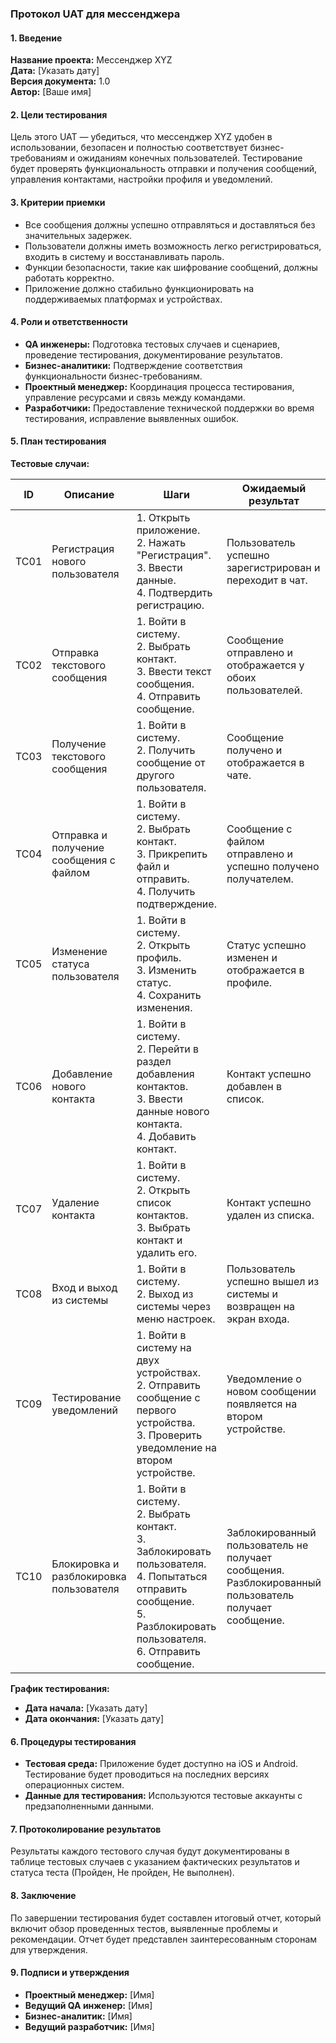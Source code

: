 ### Протокол UAT для мессенджера

#### 1. Введение
**Название проекта:** Мессенджер XYZ  
**Дата:** [Указать дату]  
**Версия документа:** 1.0  
**Автор:** [Ваше имя]  

#### 2. Цели тестирования
Цель этого UAT — убедиться, что мессенджер XYZ удобен в использовании, безопасен и полностью соответствует бизнес-требованиям и ожиданиям конечных пользователей. Тестирование будет проверять функциональность отправки и получения сообщений, управления контактами, настройки профиля и уведомлений.

#### 3. Критерии приемки
- Все сообщения должны успешно отправляться и доставляться без значительных задержек.
- Пользователи должны иметь возможность легко регистрироваться, входить в систему и восстанавливать пароль.
- Функции безопасности, такие как шифрование сообщений, должны работать корректно.
- Приложение должно стабильно функционировать на поддерживаемых платформах и устройствах.

#### 4. Роли и ответственности
- **QA инженеры:** Подготовка тестовых случаев и сценариев, проведение тестирования, документирование результатов.
- **Бизнес-аналитики:** Подтверждение соответствия функциональности бизнес-требованиям.
- **Проектный менеджер:** Координация процесса тестирования, управление ресурсами и связь между командами.
- **Разработчики:** Предоставление технической поддержки во время тестирования, исправление выявленных ошибок.

#### 5. План тестирования
**Тестовые случаи:**

| ID   | Описание                                 | Шаги                                                                                                      | Ожидаемый результат                                           | Фактический результат | Статус |
|------|------------------------------------------|-----------------------------------------------------------------------------------------------------------|--------------------------------------------------------------|-----------------------|--------|
| TC01 | Регистрация нового пользователя          | 1. Открыть приложение.<br>2. Нажать "Регистрация".<br>3. Ввести данные.<br>4. Подтвердить регистрацию.     | Пользователь успешно зарегистрирован и переходит в чат.       |                       |        |
| TC02 | Отправка текстового сообщения            | 1. Войти в систему.<br>2. Выбрать контакт.<br>3. Ввести текст сообщения.<br>4. Отправить сообщение.       | Сообщение отправлено и отображается у обоих пользователей.   |                       |        |
| TC03 | Получение текстового сообщения           | 1. Войти в систему.<br>2. Получить сообщение от другого пользователя.                                     | Сообщение получено и отображается в чате.                    |                       |        |
| TC04 | Отправка и получение сообщения с файлом  | 1. Войти в систему.<br>2. Выбрать контакт.<br>3. Прикрепить файл и отправить.<br>4. Получить подтверждение.| Сообщение с файлом отправлено и успешно получено получателем. |                       |        |
| TC05 | Изменение статуса пользователя           | 1. Войти в систему.<br>2. Открыть профиль.<br>3. Изменить статус.<br>4. Сохранить изменения.              | Статус успешно изменен и отображается в профиле.              |                       |        |
| TC06 | Добавление нового контакта               | 1. Войти в систему.<br>2. Перейти в раздел добавления контактов.<br>3. Ввести данные нового контакта.<br>4. Добавить контакт. | Контакт успешно добавлен в список.                           |                       |        |
| TC07 | Удаление контакта                        | 1. Войти в систему.<br>2. Открыть список контактов.<br>3. Выбрать контакт и удалить его.                  | Контакт успешно удален из списка.                            |                       |        |
| TC08 | Вход и выход из системы                  | 1. Войти в систему.<br>2. Выход из системы через меню настроек.                                           | Пользователь успешно вышел из системы и возвращен на экран входа. |                     |        |
| TC09 | Тестирование уведомлений                 | 1. Войти в систему на двух устройствах.<br>2. Отправить сообщение с первого устройства.<br>3. Проверить уведомление на втором устройстве. | Уведомление о новом сообщении появляется на втором устройстве.|                       |        |
| TC10 | Блокировка и разблокировка пользователя  | 1. Войти в систему.<br>2. Выбрать контакт.<br>3. Заблокировать пользователя.<br>4. Попытаться отправить сообщение.<br>5. Разблокировать пользователя.<br>6. Отправить сообщение. | Заблокированный пользователь не получает сообщения. Разблокированный пользователь получает сообщение. |  |        |



**График тестирования:**  
- **Дата начала:** [Указать дату]
- **Дата окончания:** [Указать дату]

#### 6. Процедуры тестирования
- **Тестовая среда:** Приложение будет доступно на iOS и Android. Тестирование будет проводиться на последних версиях операционных систем.
- **Данные для тестирования:** Используются тестовые аккаунты с предзаполненными данными.

#### 7. Протоколирование результатов
Результаты каждого тестового случая будут документированы в таблице тестовых случаев с указанием фактических результатов и статуса теста (Пройден, Не пройден, Не выполнен).

#### 8. Заключение
По завершении тестирования будет составлен итоговый отчет, который включит обзор проведенных тестов, выявленные проблемы и рекомендации. Отчет будет представлен заинтересованным сторонам для утверждения.

#### 9. Подписи и утверждения
- **Проектный менеджер:** [Имя]
- **Ведущий QA инженер:** [Имя]
- **Бизнес-аналитик:** [Имя]
- **Ведущий разработчик:** [Имя]
